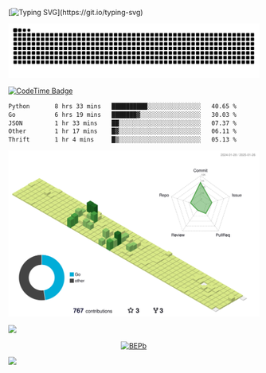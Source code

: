 [![Typing SVG](https://readme-typing-svg.demolab.com?font=JetBrains+Mono&duration=3000&center=true&vCenter=true&multiline=true&repeat=false&width=800&height=80&lines=Welcome+to+KevinMatt's+workshop;Do+not+go+gentle+into+that+good+night.)](https://git.io/typing-svg)

![snake-grid](https://raw.githubusercontent.com/kevinmatthe/kevinmatthe/output/github-contribution-grid-snake-dark.svg)

[![CodeTime Badge](https://img.shields.io/endpoint?style=flat-square&color=222&url=https%3A%2F%2Fapi.codetime.dev%2Fshield%3Fid%3D30418%26project%3D%26in=0)](https://codetime.dev)

<!--START_SECTION:waka-->

```txt
Python       8 hrs 33 mins   ██████████░░░░░░░░░░░░░░░   40.65 %
Go           6 hrs 19 mins   ███████▓░░░░░░░░░░░░░░░░░   30.03 %
JSON         1 hr 33 mins    ██░░░░░░░░░░░░░░░░░░░░░░░   07.37 %
Other        1 hr 17 mins    █▓░░░░░░░░░░░░░░░░░░░░░░░   06.11 %
Thrift       1 hr 4 mins     █▒░░░░░░░░░░░░░░░░░░░░░░░   05.13 %
```

<!--END_SECTION:waka-->

<!--   profile-green-animate -->
![](./profile-3d-contrib/profile-green-animate.svg)

<!--  2d history skills -->
<img src="https://cr-skills-chart-widget.azurewebsites.net/api/api?username=kevinmatthe" width="auto"></img>

<p align="center"> 
<a href="https://github.com/ryo-ma/github-profile-trophy"><img src="https://github-profile-trophy.vercel.app/?username=kevinmatthe" alt="BEPb" /></a>
</p>

<img src="https://cr-ss-service.azurewebsites.net/api/ScreenShot?widget=summary&username=kevinmatthe" width="auto"></img>
